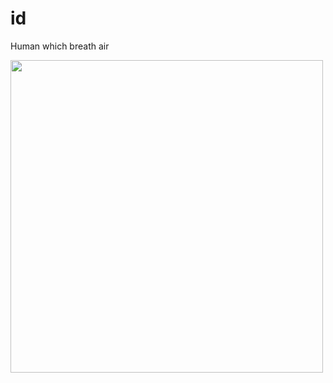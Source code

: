 # id
Human which breath air

<div id="header" align="center">
  <img src="https://github.com/iidgg/iidgg/blob/main/giphy-downsized.webp" width="500"/>
  
<img src="https://komarev.com/ghpvc/?username=iidgg&style=flat-square&color=blue" alt=""/>
</div>

